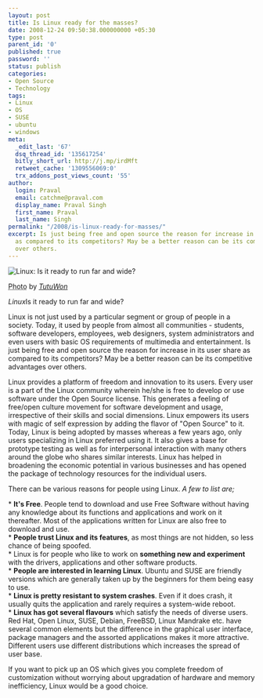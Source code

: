 ```yaml
---
layout: post
title: Is Linux ready for the masses?
date: 2008-12-24 09:50:38.000000000 +05:30
type: post
parent_id: '0'
published: true
password: ''
status: publish
categories:
- Open Source
- Technology
tags:
- Linux
- OS
- SUSE
- ubuntu
- windows
meta:
  _edit_last: '67'
  dsq_thread_id: '135617254'
  bitly_short_url: http://j.mp/irdMft
  retweet_cache: '1309556069:0'
  trx_addons_post_views_count: '55'
author:
  login: Praval
  email: catchme@praval.com
  display_name: Praval Singh
  first_name: Praval
  last_name: Singh
permalink: "/2008/is-linux-ready-for-masses/"
excerpt: Is just being free and open source the reason for increase in its user share
  as compared to its competitors? May be a better reason can be its competitive advantages
  over others.
---
```

<div class="figure"><img src="/static/2008/12/linux-run-fast.jpg" alt="Linux: Is it ready to run far and wide?" />
<p class="credit"><abbr class="type" title="Photograph">Photo</abbr> by <cite><a href="http://www.flickr.com/photos/tutuwon/2745902664/">TutuWon</a></cite></p>
<p class="caption"><em class="title">Linux</em>Is it ready to run far and wide?</p>
</div>
<p>Linux is not just used by a particular segment or group of people in a society. Today, it used by people from almost all communities - students, software developers, employees, web designers, system administrators and even users with basic OS requirements of multimedia and entertainment. Is just being free and open source the reason for increase in its user share as compared to its competitors? May be a better reason can be its competitive advantages over others.</p>
<p>Linux provides a platform of freedom and innovation to its users. Every user is a part of the Linux community wherein he/she is free to develop or use software under the Open Source license. This generates a feeling of free/open culture movement for software development and usage, irrespective of their skills and social dimensions. Linux empowers its users with magic of self expression by adding the flavor of "Open Source" to it. Today, Linux is being adopted by masses whereas a few years ago, only users specializing in Linux preferred using it. It also gives a base for prototype testing as well as for interpersonal interaction with many others around the globe who shares similar interests. Linux has helped in broadening the economic potential in various businesses and has opened the package of technology resources for the individual users.  </p>
<p>There can be various reasons for people using Linux. <em>A few to list are;</em></p>
<p>* <strong>It's Free</strong>. People tend to download and use Free Software without having any knowledge about its functions and applications and work on it thereafter. Most of the applications written for Linux are also free to download and use.<br />
* <strong>People trust Linux and its features</strong>, as most things are not hidden, so less chance of being spoofed.<br />
* Linux is for people who like to work on <strong>something new and experiment</strong> with the drivers, applications and other software products.<br />
* <strong>People are interested in learning Linux</strong>. Ubuntu and SUSE are friendly versions which are generally taken up by the beginners for them being easy to use.<br />
* <strong>Linux is pretty resistant to system crashes</strong>. Even if it does crash, it usually quits the application and rarely requires a system-wide reboot.<br />
* <strong>Linux has got several flavours</strong> which satisfy the needs of diverse users. Red Hat, Open Linux, SUSE, Debian, FreeBSD, Linux Mandrake etc. have several common elements but the difference in the graphical user interface, package managers and the assorted applications makes it more attractive. Different users use different distributions which increases the spread of user base.</p>
<p>If you want to pick up an OS which gives you complete freedom of customization without worrying about upgradation of hardware and memory inefficiency, Linux would be a good choice.</p>
